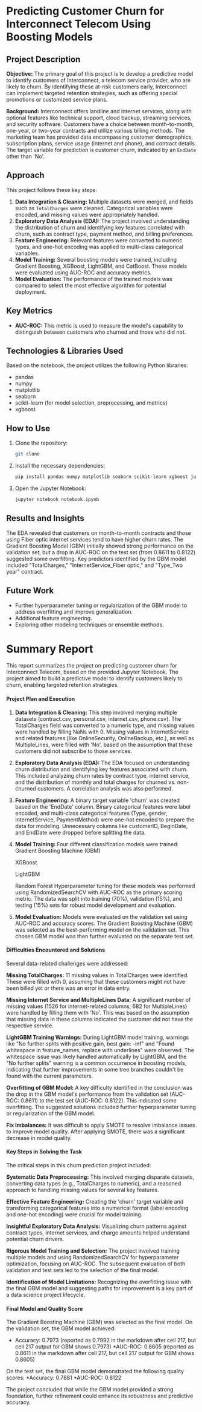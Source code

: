 # Predicting Customer Churn for Interconnect Telecom Using Boosting Models

## Project Description

**Objective:**
The primary goal of this project is to develop a predictive model to identify customers of Interconnect, a telecom service provider, who are likely to churn. By identifying these at-risk customers early, Interconnect can implement targeted retention strategies, such as offering special promotions or customized service plans.

**Background:**
Interconnect offers landline and internet services, along with optional features like technical support, cloud backup, streaming services, and security software. Customers have a choice between month-to-month, one-year, or two-year contracts and utilize various billing methods. The marketing team has provided data encompassing customer demographics, subscription plans, service usage (internet and phone), and contract details. The target variable for prediction is customer churn, indicated by an `EndDate` other than 'No'.

## Approach

This project follows these key steps:

1.  **Data Integration & Cleaning:** Multiple datasets were merged, and fields such as `TotalCharges` were cleaned. Categorical variables were encoded, and missing values were appropriately handled.
2.  **Exploratory Data Analysis (EDA):** The project involved understanding the distribution of churn and identifying key features correlated with churn, such as contract type, payment method, and billing preferences.
3.  **Feature Engineering:** Relevant features were converted to numeric types, and one-hot encoding was applied to multi-class categorical variables.
4.  **Model Training:** Several boosting models were trained, including Gradient Boosting, XGBoost, LightGBM, and CatBoost. These models were evaluated using AUC-ROC and accuracy metrics.
5.  **Model Evaluation:** The performance of the trained models was compared to select the most effective algorithm for potential deployment.

## Key Metrics

* **AUC-ROC:** This metric is used to measure the model's capability to distinguish between customers who churned and those who did not.

## Technologies & Libraries Used

Based on the notebook, the project utilizes the following Python libraries:

* pandas
* numpy
* matplotlib
* seaborn
* scikit-learn (for model selection, preprocessing, and metrics)
* xgboost

## How to Use

1.  Clone the repository:
    ```bash
    git clone 
    ```
3.  Install the necessary dependencies:
    ```bash
    pip install pandas numpy matplotlib seaborn scikit-learn xgboost jupyter
    ```
4.  Open the Jupyter Notebook:
    ```bash
    jupyter notebook notebook.ipynb
    ```

## Results and Insights

The EDA revealed that customers on month-to-month contracts and those using Fiber optic internet services tend to have higher churn rates. The Gradient Boosting Model (GBM) initially showed strong performance on the validation set, but a drop in AUC-ROC on the test set (from 0.8611 to 0.8122) suggested some overfitting. Key predictors identified by the GBM model included "TotalCharges," "InternetService_Fiber optic," and "Type_Two year" contract.

## Future Work

* Further hyperparameter tuning or regularization of the GBM model to address overfitting and improve generalization.
* Additional feature engineering.
* Exploring other modeling techniques or ensemble methods.

 
 # Summary Report

This report summarizes the project on predicting customer churn for Interconnect Telecom, based on the provided Jupyter Notebook. The project aimed to build a predictive model to identify customers likely to churn, enabling targeted retention strategies.

#### Project Plan and Execution

1. **Data Integration & Cleaning:** This step involved merging multiple datasets (contract.csv, personal.csv, internet.csv, phone.csv). The TotalCharges field was converted to a numeric type, and missing values were handled by filling NaNs with 0. Missing values in InternetService and related features (like OnlineSecurity, OnlineBackup, etc.), as well as MultipleLines, were filled with 'No', based on the assumption that these customers did not subscribe to those services.

2. **Exploratory Data Analysis (EDA):** The EDA focused on understanding churn distribution and identifying key features associated with churn. This included analyzing churn rates by contract type, internet service, and the distribution of monthly and total charges for churned vs. non-churned customers. A correlation analysis was also performed.

3. **Feature Engineering:** A binary target variable 'churn' was created based on the 'EndDate' column. Binary categorical features were label encoded, and multi-class categorical features (Type, gender, InternetService, PaymentMethod) were one-hot encoded to prepare the data for modeling. Unnecessary columns like customerID, BeginDate, and EndDate were dropped before splitting the data.

4. **Model Training:** Four different classification models were trained:
    Gradient Boosting Machine (GBM)
    
    XGBoost
    
    LightGBM
    
    Random Forest Hyperparameter tuning for these models was performed using RandomizedSearchCV with AUC-ROC as the primary scoring metric. The data was split into training (70%), validation (15%), and testing (15%) sets for robust model development and evaluation.

5. **Model Evaluation:** Models were evaluated on the validation set using AUC-ROC and accuracy scores. The Gradient Boosting Machine (GBM) was selected as the best-performing model on the validation set. This chosen GBM model was then further evaluated on the separate test set.

#### Difficulties Encountered and Solutions
Several data-related challenges were addressed:

**Missing TotalCharges:** 11 missing values in TotalCharges were identified. These were filled with 0, assuming that these customers might not have been billed yet or there was an error in data entry.

**Missing Internet Service and MultipleLines Data:** A significant number of missing values (1526 for internet-related columns, 682 for MultipleLines) were handled by filling them with 'No'. This was based on the assumption that missing data in these columns indicated the customer did not have the respective service.

**LightGBM Training Warnings:** During LightGBM model training, warnings like "No further splits with positive gain, best gain: -inf" and "Found whitespace in feature_names, replace with underlines" were observed. The whitespace issue was likely handled automatically by LightGBM, and the "No further splits" warning is a common occurrence in boosting models, indicating that further improvements in some tree branches couldn't be found with the current parameters.

**Overfitting of GBM Model:** A key difficulty identified in the conclusion was the drop in the GBM model's performance from the validation set (AUC-ROC: 0.8611) to the test set (AUC-ROC: 0.8122). This indicated some overfitting. The suggested solutions included further hyperparameter tuning or regularization of the GBM model.

**Fix Imbalances:** It was difficult to apply SMOTE to resolve imbalance issues to improve model quality. After applying SMOTE, there was a significant decrease in model quality.

#### Key Steps in Solving the Task

The critical steps in this churn prediction project included:

**Systematic Data Preprocessing:** This involved merging disparate datasets, converting data types (e.g., TotalCharges to numeric), and a reasoned approach to handling missing values for several key features.

**Effective Feature Engineering:** Creating the 'churn' target variable and transforming categorical features into a numerical format (label encoding and one-hot encoding) were crucial for model training.

**Insightful Exploratory Data Analysis:** Visualizing churn patterns against contract types, internet services, and charge amounts helped understand potential churn drivers.

**Rigorous Model Training and Selection:** The project involved training multiple models and using RandomizedSearchCV for hyperparameter optimization, focusing on AUC-ROC. The subsequent evaluation of both validation and test sets led to the selection of the final model.

**Identification of Model Limitations:** Recognizing the overfitting issue with the final GBM model and suggesting paths for improvement is a key part of a data science project lifecycle.

#### Final Model and Quality Score

The Gradient Boosting Machine (GBM) was selected as the final model.
On the validation set, the GBM model achieved:
* Accuracy: 0.7973 (reported as 0.7992 in the markdown after cell 217, but cell 217 output for GBM shows 0.7973)
*AUC-ROC: 0.8605 (reported as 0.8611 in the markdown after cell 217, but cell 217 output for GBM shows 0.8605)

On the test set, the final GBM model demonstrated the following quality scores:
*Accuracy: 0.7881
*AUC-ROC: 0.8122

The project concluded that while the GBM model provided a strong foundation, further refinement could enhance its robustness and predictive accuracy.
    
